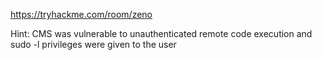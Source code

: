 https://tryhackme.com/room/zeno

Hint: CMS was vulnerable to unauthenticated remote code execution and sudo -l privileges were given to the user
